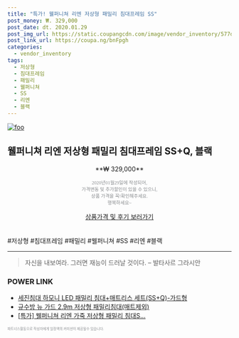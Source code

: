 ```yaml
--- 
title: "특가! 웰퍼니쳐 리엔 저상형 패밀리 침대프레임 SS" 
post_money: ₩. 329,000 
post_date: dt. 2020.01.29 
post_img_url: https://static.coupangcdn.com/image/vendor_inventory/577d/9112b567737c2bfc64849599e9b6303cd0a7588931cfe5896a5bd621c3ce.jpg 
post_link_url: https://coupa.ng/bnFpgh 
categories: 
  - vendor_inventory 
tags: 
  - 저상형 
  - 침대프레임 
  - 패밀리 
  - 웰퍼니쳐 
  - SS 
  - 리엔 
  - 블랙 
--- 
```

[![foo](https://static.coupangcdn.com/image/vendor_inventory/577d/9112b567737c2bfc64849599e9b6303cd0a7588931cfe5896a5bd621c3ce.jpg)](https://coupa.ng/bnFpgh) 

## 웰퍼니쳐 리엔 저상형 패밀리 침대프레임 SS+Q, 블랙 
<p style="text-align: center;">**₩ 329,000**</p> 
<p style="text-align: center;"><span style="color: #898c8f; font-family: Georgia,Times,serif; font-size: 0.75em;">2020년01월29일에 작성되어, <br>가격변동 및 추가할인이 있을 수 있으니,<br> 상품 가격을 꼭!확인해주세요.<br>행복하세요~</span> 
</p>	 
<div markdown="0" style="text-align: center;"><a href="https://coupa.ng/bnFpgh" class="btn btn--success">상품가격 및 후기 보러가기</a></div> 
<br><br> 
  #저상형 #침대프레임 #패밀리 #웰퍼니쳐 #SS #리엔 #블랙 
<hr> 

> 자신을 내보여라. 그러면 재능이 드러날 것이다. – 발타사르 그라시안 


### POWER LINK

* <a href="https://blog.naver.com/fasyy4321/221780886629" target="_blank">세진침대 하모니 LED 패밀리 침대+매트리스 세트(SS+Q)-가드형</a>
* <a href="https://blog.naver.com/fasyy4321/221790682398" target="_blank">규수방 뉴 가드 2.9m 저상형 패밀리침대(매트제외)</a>
* <a href="https://blog.naver.com/sakai111/221789772900" target="_blank">[특가] 웰퍼니쳐 리엔 가죽 저상형 패밀리 침대S...</a>

<span style="color: #898c8f; font-family: Georgia,Times,serif; font-size: 0.55em;">파트너스활동으로 작성자에게 일정액의 커미션이 제공될수 있습니다.</span> 
